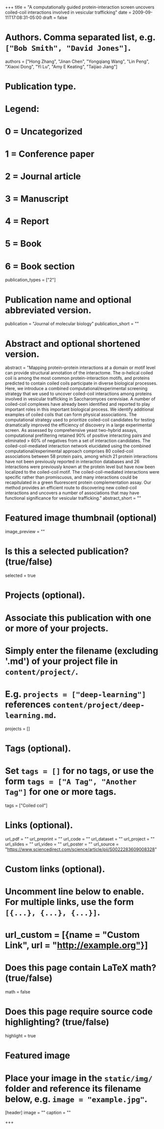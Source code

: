 +++
title = "A computationally guided protein-interaction screen uncovers coiled-coil interactions involved in vesicular trafficking"
date = 2009-09-11T17:08:31-05:00
draft = false

# Authors. Comma separated list, e.g. `["Bob Smith", "David Jones"]`.
authors = ["Hong Zhang", "Jinan Chen", "Yongqiang Wang", "Lin Peng", "Xiaoxi Dong", "Yi Lu", "Amy E Keating", "Taijiao Jiang"]

# Publication type.
# Legend:
# 0 = Uncategorized
# 1 = Conference paper
# 2 = Journal article
# 3 = Manuscript
# 4 = Report
# 5 = Book
# 6 = Book section
publication_types = ["2"]

# Publication name and optional abbreviated version.
publication = "Journal of molecular biology"
publication_short = ""

# Abstract and optional shortened version.
abstract = "Mapping protein–protein interactions at a domain or motif level can provide structural annotation of the interactome. The α-helical coiled coil is among the most common protein-interaction motifs, and proteins predicted to contain coiled coils participate in diverse biological processes. Here, we introduce a combined computational/experimental screening strategy that we used to uncover coiled-coil interactions among proteins involved in vesicular trafficking in Saccharomyces cerevisiae. A number of coiled-coil complexes have already been identified and reported to play important roles in this important biological process. We identify additional examples of coiled coils that can form physical associations. The computational strategy used to prioritize coiled-coil candidates for testing dramatically improved the efficiency of discovery in a large experimental screen. As assessed by comprehensive yeast two-hybrid assays, computational prefiltering retained 90% of positive interacting pairs and eliminated > 60% of negatives from a set of interaction candidates. The coiled-coil-mediated interaction network elucidated using the combined computational/experimental approach comprises 80 coiled-coil associations between 58 protein pairs, among which 21 protein interactions have not been previously reported in interaction databases and 26 interactions were previously known at the protein level but have now been localized to the coiled-coil motif. The coiled-coil-mediated interactions were specific rather than promiscuous, and many interactions could be recapitulated in a green fluorescent protein complementation assay. Our method provides an efficient route to discovering new coiled-coil interactions and uncovers a number of associations that may have functional significance for vesicular trafficking."
abstract_short = ""

# Featured image thumbnail (optional)
image_preview = ""

# Is this a selected publication? (true/false)
selected = true

# Projects (optional).
#   Associate this publication with one or more of your projects.
#   Simply enter the filename (excluding '.md') of your project file in `content/project/`.
#   E.g. `projects = ["deep-learning"]` references `content/project/deep-learning.md`.
projects = []

# Tags (optional).
#   Set `tags = []` for no tags, or use the form `tags = ["A Tag", "Another Tag"]` for one or more tags.
tags = ["Coiled coil"]

# Links (optional).
url_pdf = ""
url_preprint = ""
url_code = ""
url_dataset = ""
url_project = ""
url_slides = ""
url_video = ""
url_poster = ""
url_source = "https://www.sciencedirect.com/science/article/pii/S0022283609008328"

# Custom links (optional).
#   Uncomment line below to enable. For multiple links, use the form `[{...}, {...}, {...}]`.
# url_custom = [{name = "Custom Link", url = "http://example.org"}]

# Does this page contain LaTeX math? (true/false)
math = false

# Does this page require source code highlighting? (true/false)
highlight = true

# Featured image
# Place your image in the `static/img/` folder and reference its filename below, e.g. `image = "example.jpg"`.
[header]
image = ""
caption = ""

+++
